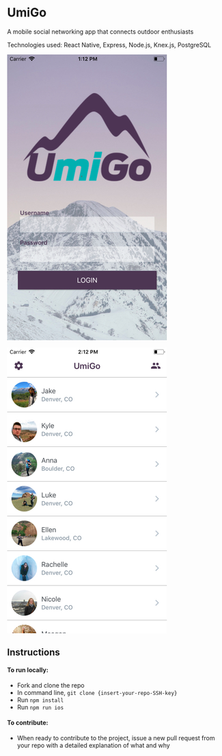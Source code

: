# UmiGo

A mobile social networking app that connects outdoor enthusiasts

Technologies used: React Native, Express, Node.js, Knex.js, PostgreSQL

![alt text](./images/login-page.jpg "Login Page")

![alt text](./images/chat-component.jpg "Chat Feature")

## Instructions

#### To run locally:
- Fork and clone the repo
- In command line, `git clone {insert-your-repo-SSH-key}`
- Run `npm install`
- Run `npm run ios`

#### To contribute:
- When ready to contribute to the project, issue a new pull request from your repo with a detailed explanation of what and why
